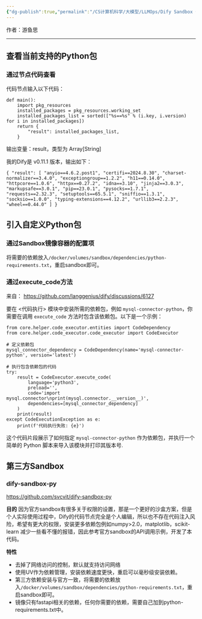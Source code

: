```yaml
---
{"dg-publish":true,"permalink":"/CS计算机科学/大模型/LLMOps/Dify Sandbox 代码执行节点/","noteIcon":"","created":"2025-01-26T12:56:07.000+08:00","updated":"2025-01-27T13:06:09.057+08:00"}
---
```



作者：游鱼思

---
## 查看当前支持的Python包
### 通过节点代码查看

代码节点输入以下代码：

```
def main():
    import pkg_resources
    installed_packages = pkg_resources.working_set
    installed_packages_list = sorted(["%s==%s" % (i.key, i.version) for i in installed_packages])
    return {
        "result": installed_packages_list,
    }
```

输出变量：result，类型为 Array[String]

我的Dify是 v0.11.1 版本，输出如下：

```
{ "result": [ "anyio==4.6.2.post1", "certifi==2024.8.30", "charset-normalizer==3.4.0", "exceptiongroup==1.2.2", "h11==0.14.0", "httpcore==1.0.6", "httpx==0.27.2", "idna==3.10", "jinja2==3.0.3", "markupsafe==3.0.1", "pip==23.0.1", "pysocks==1.7.1", "requests==2.32.3", "setuptools==65.5.1", "sniffio==1.3.1", "socksio==1.0.0", "typing-extensions==4.12.2", "urllib3==2.2.3", "wheel==0.44.0" ] }
```


## 引入自定义Python包
### 通过Sandbox镜像容器的配置项

将需要的依赖放入`/docker/volumes/sandbox/dependencies/python-requirements.txt`，重启sandbox即可。

### 通过execute_code方法

来自： https://github.com/langgenius/dify/discussions/6127

要在 <代码执行> 模块中安装所需的依赖包，例如 `mysql-connector-python`，你需要在调用 `execute_code` 方法时包含该依赖包。以下是一个示例：

```
from core.helper.code_executor.entities import CodeDependency
from core.helper.code_executor.code_executor import CodeExecutor

# 定义依赖包
mysql_connector_dependency = CodeDependency(name='mysql-connector-python', version='latest')

# 执行包含依赖包的代码
try:
    result = CodeExecutor.execute_code(
        language='python3',
        preload='',
        code='import mysql.connector\nprint(mysql.connector.__version__)',
        dependencies=[mysql_connector_dependency]
    )
    print(result)
except CodeExecutionException as e:
    print(f'代码执行失败: {e}')
```

这个代码片段展示了如何指定 `mysql-connector-python` 作为依赖包，并执行一个简单的 Python 脚本来导入该模块并打印其版本号.

## 第三方Sandbox
### dify-sandbox-py

https://github.com/svcvit/dify-sandbox-py

**目的**
因为官方sandbox有很多关于权限的设置，那是一个更好的沙盒方案，但是个人实际使用过程中，Dify的代码节点完全是个人编辑，所以也不存在代码注入风险，希望有更大的权限，安装更多依赖包例如numpy>2.0，matplotlib，scikit-learn 减少一些看不懂的报错，因此参考官方sandbox的API调用示例，开发了本代码。

**特性**
- 去掉了网络访问的控制，默认就支持访问网络
- 使用UV作为依赖管理，安装依赖速度更快，重启可以毫秒级安装依赖。
- 第三方依赖安装与官方一致，将需要的依赖放入`/docker/volumes/sandbox/dependencies/python-requirements.txt`，重启sandbox即可。
- 镜像只有fastapi相关的依赖，任何你需要的依赖，需要自己加到python-requirements.txt中。